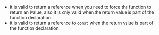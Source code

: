 - it is valid to return a reference when you need to force the function to return an lvalue, also it is only valid when the return value is part of the function declaration
- it is valid to return a reference to `const` when the return value is part of the function declaration